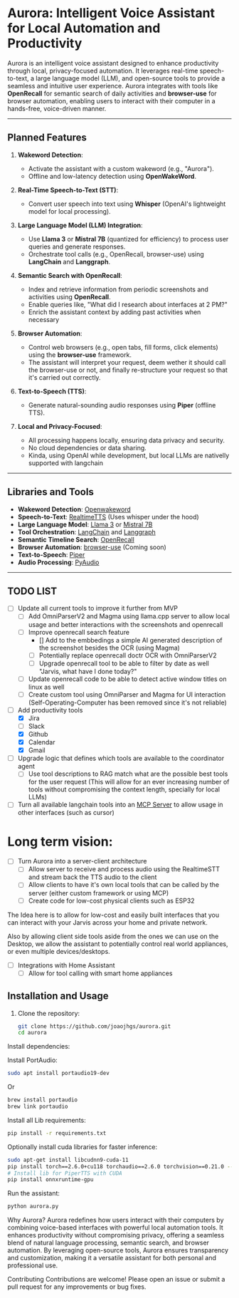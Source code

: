# Aurora: Intelligent Voice Assistant for Local Automation and Productivity

Aurora is an intelligent voice assistant designed to enhance productivity through local, privacy-focused automation. It leverages real-time speech-to-text, a large language model (LLM), and open-source tools to provide a seamless and intuitive user experience. Aurora integrates with tools like **OpenRecall** for semantic search of daily activities and **browser-use** for browser automation, enabling users to interact with their computer in a hands-free, voice-driven manner.

---

## Planned Features

1. **Wakeword Detection**:
   - Activate the assistant with a custom wakeword (e.g., "Aurora").
   - Offline and low-latency detection using **OpenWakeWord**.

2. **Real-Time Speech-to-Text (STT)**:
   - Convert user speech into text using **Whisper** (OpenAI's lightweight model for local processing).

3. **Large Language Model (LLM) Integration**:
   - Use **Llama 3** or **Mistral 7B** (quantized for efficiency) to process user queries and generate responses.
   - Orchestrate tool calls (e.g., OpenRecall, browser-use) using **LangChain** and **Langgraph**.

4. **Semantic Search with OpenRecall**:
   - Index and retrieve information from periodic screenshots and activities using **OpenRecall**.
   - Enable queries like, "What did I research about interfaces at 2 PM?"
   - Enrich the assistant context by adding past activities when necessary

5. **Browser Automation**:
   - Control web browsers (e.g., open tabs, fill forms, click elements) using the **browser-use** framework.
   - The assistant will interpret your request, deem wether it should call the browser-use or not, and finally re-structure your request so that it's carried out correctly.

6. **Text-to-Speech (TTS)**:
   - Generate natural-sounding audio responses using **Piper** (offline TTS).

7. **Local and Privacy-Focused**:
   - All processing happens locally, ensuring data privacy and security.
   - No cloud dependencies or data sharing.
   - Kinda, using OpenAI while development, but local LLMs are nativelly supported with langchain

---

## Libraries and Tools

- **Wakeword Detection**: [Openwakeword](https://github.com/dscripka/openWakeWord)
- **Speech-to-Text**: [RealtimeTTS](https://github.com/KoljaB/RealtimeTTS) (Uses whisper under the hood)
- **Large Language Model**: [Llama 3](https://ai.meta.com/llama/) or [Mistral 7B](https://mistral.ai/)
- **Tool Orchestration**: [LangChain](https://www.langchain.com/) and [Langgraph](https://langchain-ai.github.io/langgraph/)
- **Semantic Timeline Search**: [OpenRecall](https://github.com/open-recall/open-recall)
- **Browser Automation**: [browser-use](https://github.com/browser-use/browser-use) (Coming soon)
- **Text-to-Speech**: [Piper](https://github.com/rhasspy/piper)
- **Audio Processing**: [PyAudio](https://pypi.org/project/PyAudio/)

---

## TODO LIST
- [ ] Update all current tools to improve it further from MVP
   - [ ] Add OmniParserV2 and Magma using llama.cpp server to allow local usage and better interactions with the screenshots and openrecall
   - [ ] Improve openrecall search feature
      - [] Add to the embbedings a simple AI generated description of the screenshot besides the OCR (using Magma)
      - [ ] Potentially replace openrecall doctr OCR with OmniParserV2
      - [ ] Upgrade openrecall tool to be able to filter by date as well "Jarvis, what have I done today?"
   - [ ] Update openrecall code to be able to detect active window titles on linux as well
   - [ ] Create custom tool using OmniParser and Magma for UI interaction (Self-Operating-Computer has been removed since it's not reliable)
- [ ] Add productivity tools
   - [x] Jira
   - [ ] Slack
   - [x] Github
   - [x] Calendar
   - [x] Gmail
- [ ] Upgrade logic that defines which tools are available to the coordinator agent
   - [ ] Use tool descriptions to RAG match what are the possible best tools for the user request
      (This will allow for an ever increasing number of tools without compromising the context length, specially for local LLMs)
- [ ] Turn all available langchain tools into an [MCP Server](https://github.com/langchain-ai/langchain-mcp-adapters) to allow usage in other interfaces (such as cursor)

# Long term vision:

- [ ] Turn Aurora into a server-client architecture
   - [ ] Allow server to receive and process audio using the RealtimeSTT and stream back the TTS audio to the client
   - [ ] Allow clients to have it's own local tools that can be called by the server (either custom framework or using MCP)
   - [ ] Create code for low-cost physical clients such as ESP32

The Idea here is to allow for low-cost and easily built interfaces that you can interact with your Jarvis across your home and private network.

Also by allowing client side tools aside from the ones we can use on the Desktop, we allow the assistant to potentially control real world appliances, or even multiple devices/desktops.

- [ ] Integrations with Home Assistant
   - [ ] Allow for tool calling with smart home appliances

## Installation and Usage

1. Clone the repository:
   ```bash
   git clone https://github.com/joaojhgs/aurora.git
   cd aurora
   ```

Install dependencies:

Install PortAudio:

```bash
sudo apt install portaudio19-dev
```
Or

```bash
brew install portaudio
brew link portaudio
```

Install all Lib requirements:
```bash
pip install -r requirements.txt
```

Optionally install cuda libraries for faster inference:
```bash
sudo apt-get install libcudnn9-cuda-11
pip install torch==2.6.0+cu118 torchaudio==2.6.0 torchvision==0.21.0 --index-url https://download.pytorch.org/whl/cu118
# Install lib for PiperTTS with CUDA
pip install onnxruntime-gpu
```

Run the assistant:

```bash
python aurora.py
```

Why Aurora?
Aurora redefines how users interact with their computers by combining voice-based interfaces with powerful local automation tools. It enhances productivity without compromising privacy, offering a seamless blend of natural language processing, semantic search, and browser automation. By leveraging open-source tools, Aurora ensures transparency and customization, making it a versatile assistant for both personal and professional use.

Contributing
Contributions are welcome! Please open an issue or submit a pull request for any improvements or bug fixes.